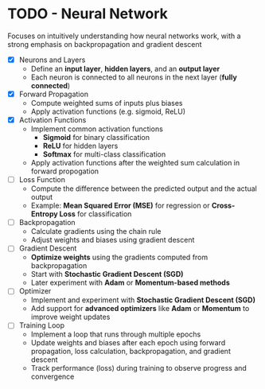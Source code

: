 # TODO - Neural Network

Focuses on intuitively understanding how neural networks work, with a strong
emphasis on backpropagation and gradient descent

- [x] Neurons and Layers
  - Define an **input layer**, **hidden layers**, and an **output layer**
  - Each neuron is connected to all neurons in the next layer (**fully connected**)
- [x] Forward Propagation
  - Compute weighted sums of inputs plus biases
  - Apply activation functions (e.g. sigmoid, ReLU)
- [x] Activation Functions
  - Implement common activation functions
    - **Sigmoid** for binary classification
    - **ReLU** for hidden layers
    - **Softmax** for multi-class classification
  - Apply activation functions after the weighted sum calculation in forward propogation
- [ ] Loss Function
  - Compute the difference between the predicted output and the actual output
  - Example: **Mean Squared Error (MSE)** for regression or **Cross-Entropy Loss** for classification
- [ ] Backpropagation
  - Calculate gradients using the chain rule
  - Adjust weights and biases using gradient descent
- [ ] Gradient Descent
  - **Optimize weights** using the gradients computed from backpropagation
  - Start with **Stochastic Gradient Descent (SGD)**
  - Later experiment with **Adam** or **Momentum-based methods**
- [ ] Optimizer
  - Implement and experiment with **Stochastic Gradient Descent (SGD)**
  - Add support for **advanced optimizers** like **Adam** or **Momentum** to improve weight updates
- [ ] Training Loop
  - Implement a loop that runs through multiple epochs
  - Update weights and biases after each epoch using forward propagation, loss calculation, backpropagation, and gradient descent
  - Track performance (loss) during training to observe progress and convergence